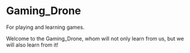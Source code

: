 # Gaming_Drone
For playing and learning games.

Welcome to the Gaming_Drone, whom will not only learn from us, but we will also learn from it!
